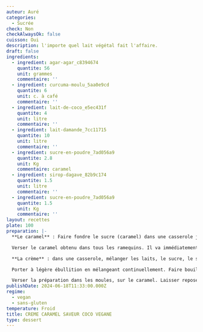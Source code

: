 ```yaml
---
auteur: Auré
categories:
  - Sucrée
check: Non
checkAlwaysOk: false
cuisson: Oui
description: l'importe quel lait végétal fait l'affaire.
draft: false
ingredients:
  - ingredient: agar-agar_c8394674
    quantite: 56
    unit: grammes
    commentaire: ''
  - ingredient: curcuma-moulu_5aa0e9cd
    quantite: 6
    unit: c. à café
    commentaire: ''
  - ingredient: lait-de-coco_e5ec431f
    quantite: 4
    unit: litre
    commentaire: ''
  - ingredient: lait-damande_7cc11715
    quantite: 10
    unit: litre
    commentaire: ''
  - ingredient: sucre-en-poudre_7ad056a9
    quantite: 2.8
    unit: Kg
    commentaire: caramel
  - ingredient: sirop-dagave_82b9c174
    quantite: 1.5
    unit: litre
    commentaire: ''
  - ingredient: sucre-en-poudre_7ad056a9
    quantite: 1.5
    unit: Kg
    commentaire: ''
layout: recettes
plate: 100
preparation: |-
  **Le caramel** : Faire fondre le sucre (caramel) dans une casserole jusqu’à obtention d’un caramel liquide. Attention de ne pas chauffer le sucre trop fort, le caramel brûle assez vite.

  Verser le caramel obtenu dans tous les ramequins. Il va immédiatement durcir, c’est normal.

  **La crème** : dans une casserole, mélanger les laits, le sucre, le sirop et l’agar agar à l’aide d’un fouet.

  Porter à légère ébullition en mélangeant continuellement. Faire bouillir 2 minutes.

  Verser la préparation dans les moules, sur le caramel. Laisser reposer au frais pendant quelques heures ou jusqu’au lendemain.
publishDate: 2024-06-18T11:33:00.000Z
regime:
  - vegan
  - sans-gluten
temperature: Froid
title: CREME CARAMEL SAVEUR COCO VEGANE
type: dessert
---
```

